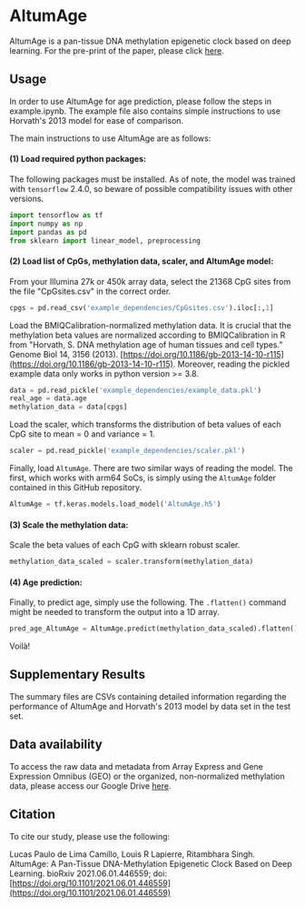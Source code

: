 # AltumAge

AltumAge is a pan-tissue DNA methylation epigenetic clock based on deep learning. For the pre-print of the paper, please click [here](https://www.biorxiv.org/content/10.1101/2021.06.01.446559v2).

## Usage

In order to use AltumAge for age prediction, please follow the steps in example.ipynb. The example file also contains simple instructions to use Horvath's 2013 model for ease of comparison.

The main instructions to use AltumAge are as follows:

#### (1) Load required python packages:

The following packages must be installed. As of note, the model was trained with ```tensorflow``` 2.4.0, so beware of possible compatibility issues with other versions.

```python
import tensorflow as tf
import numpy as np
import pandas as pd
from sklearn import linear_model, preprocessing
```

#### (2) Load list of CpGs, methylation data, scaler, and AltumAge model:

From your Illumina 27k or 450k array data, select the 21368 CpG sites from the file "CpGsites.csv" in the correct order.

```python
cpgs = pd.read_csv('example_dependencies/CpGsites.csv').iloc[:,1]
```

Load the BMIQCalibration-normalized methylation data. It is crucial that the methylation beta values are normalized according to BMIQCalibration in R from "Horvath, S. DNA methylation age of human tissues and cell types." Genome Biol 14, 3156 (2013). [https://doi.org/10.1186/gb-2013-14-10-r115](https://doi.org/10.1186/gb-2013-14-10-r115). Moreover, reading the pickled example data only works in python version >= 3.8.

```python
data = pd.read_pickle('example_dependencies/example_data.pkl')
real_age = data.age
methylation_data = data[cpgs]
```

Load the scaler, which transforms the distribution of beta values of each CpG site to mean = 0 and variance = 1.

```python
scaler = pd.read_pickle('example_dependencies/scaler.pkl')
```

Finally, load ```AltumAge```. There are two similar ways of reading the model. The first, which works with arm64 SoCs, is simply using the ```AltumAge``` folder contained in this GitHub repository.

```python
AltumAge = tf.keras.models.load_model('AltumAge.h5')
```

#### (3) Scale the methylation data:

Scale the beta values of each CpG with sklearn robust scaler.

```python
methylation_data_scaled = scaler.transform(methylation_data)
```

#### (4) Age prediction:

Finally, to predict age, simply use the following. The ```.flatten()``` command might be needed to transform the output into a 1D array.

```python
pred_age_AltumAge = AltumAge.predict(methylation_data_scaled).flatten()
```

Voilà!


## Supplementary Results

The summary files are CSVs containing detailed information regarding the performance of AltumAge and Horvath's 2013 model by data set in the test set.

## Data availability

To access the raw data and metadata from Array Express and Gene Expression Omnibus (GEO) or the organized, non-normalized methylation data, please access our Google Drive [here](https://drive.google.com/drive/folders/1RH2JYmhOmsScaj_WMQfVwYjubkNTh5Oq?usp=sharing_eip&ts=60c67fb4).

## Citation

To cite our study, please use the following:

Lucas Paulo de Lima Camillo, Louis R Lapierre, Ritambhara Singh. AltumAge: A Pan-Tissue DNA-Methylation Epigenetic Clock Based on Deep Learning. bioRxiv 2021.06.01.446559; doi: [https://doi.org/10.1101/2021.06.01.446559](https://doi.org/10.1101/2021.06.01.446559)

